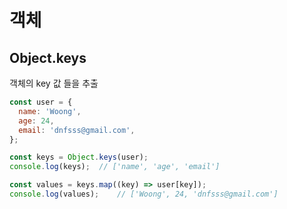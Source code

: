 # 객체

## Object.keys

객체의 key 값 들을 추출

```JavaScript
const user = {
  name: 'Woong',
  age: 24,
  email: 'dnfsss@gmail.com',
};

const keys = Object.keys(user);
console.log(keys);  // ['name', 'age', 'email']

const values = keys.map((key) => user[key]);
console.log(values);    // ['Woong', 24, 'dnfsss@gmail.com']
```
